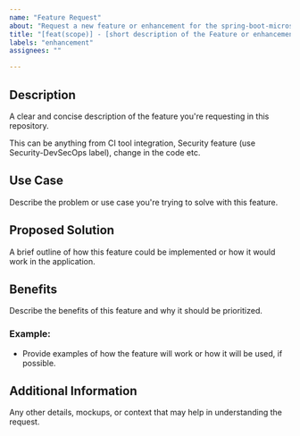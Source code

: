 ```yaml
---
name: "Feature Request"
about: "Request a new feature or enhancement for the spring-boot-microservice-best-practices repository"
title: "[feat(scope)] - [short description of the Feature or enhancement]"
labels: "enhancement"
assignees: ""

---
```


## Description
A clear and concise description of the feature you're requesting in this repository.

This can be anything from CI tool integration, Security feature (use Security-DevSecOps label), change in the code etc.

## Use Case
Describe the problem or use case you're trying to solve with this feature.

## Proposed Solution
A brief outline of how this feature could be implemented or how it would work in the application.

## Benefits
Describe the benefits of this feature and why it should be prioritized.

### Example:
- Provide examples of how the feature will work or how it will be used, if possible.

## Additional Information
Any other details, mockups, or context that may help in understanding the request.

